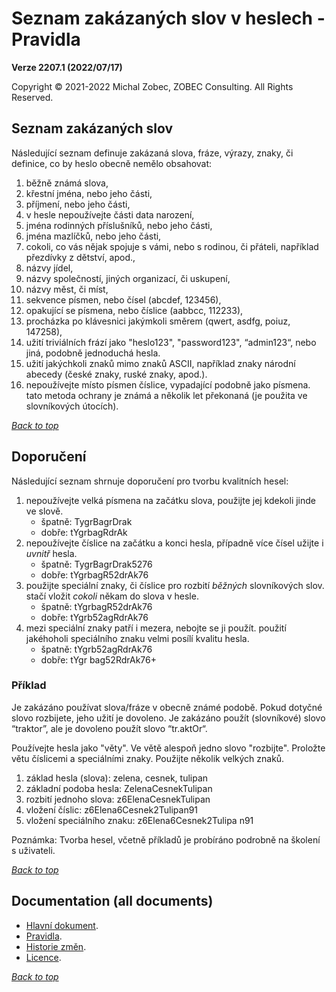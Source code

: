 # Seznam zakázaných slov v heslech - Pravidla

<a name="documenttitle"></a>

**Verze 2207.1 (2022/07/17)**

Copyright &copy; 2021-2022 Michal Zobec, ZOBEC Consulting. All Rights Reserved.

## Seznam zakázaných slov

Následující seznam definuje zakázaná slova, fráze, výrazy, znaky, či definice, co by heslo obecně nemělo obsahovat:

1. běžně známá slova,
1. křestní jména, nebo jeho části,
1. příjmení, nebo jeho části,
1. v hesle nepoužívejte části data narození,
1. jména rodinných příslušníků, nebo jeho části,
1. jména mazlíčků, nebo jeho části,
1. cokoli, co vás nějak spojuje s vámi, nebo s rodinou, či přáteli, například přezdívky z dětství, apod.,
1. názvy jídel,
1. názvy společností, jiných organizací, či uskupení,
1. názvy měst, či míst,
1. sekvence písmen, nebo čísel (abcdef, 123456),
1. opakující se písmena, nebo číslice (aabbcc, 112233),
1. procházka po klávesnici jakýmkoli směrem (qwert, asdfg, poiuz, 147258),
1. užití triviálních frází jako "heslo123", "password123", “admin123“, nebo jiná, podobně jednoduchá hesla.
1. užití jakýchkoli znaků mimo znaků ASCII, například znaky národní abecedy (české znaky, ruské znaky, apod.).
1. nepoužívejte místo písmen číslice, vypadající podobně jako písmena. tato metoda ochrany je známá a několik let překonaná (je použita ve slovníkových útocích).

[*Back to top*](#documenttitle "Top of the document")

## Doporučení

Následující seznam shrnuje doporučení pro tvorbu kvalitních hesel:

1. nepoužívejte velká písmena na začátku slova, použijte jej kdekoli jinde ve slově.
   * špatně: TygrBagrDrak
   * dobře: tYgrbagRdrAk
1. nepoužívejte číslice na začátku a konci hesla, případně více čísel užijte i *uvnitř* hesla.
   * špatně: TygrBagrDrak5276
   * dobře: tYgrbagR52drAk76
1. použijte speciální znaky, či číslice pro rozbití *běžných* slovníkových slov. stačí vložit *cokoli* někam do slova v hesle.
   * špatně: tYgrbagR52drAk76
   * dobře: tYgrb52agRdrAk76
1. mezi speciální znaky patří i mezera, nebojte se ji použít. použití jakéhoholi speciálního znaku velmi posílí kvalitu hesla.
   * špatně: tYgrb52agRdrAk76
   * dobře: tYgr bag52RdrAk76+

### Příklad

Je zakázáno používat slova/fráze v obecně známé podobě. Pokud dotyčné slovo rozbijete, jeho užití je dovoleno. Je zakázáno použít (slovníkové) slovo “traktor”, ale je dovoleno použít slovo “tr.aktOr“.

Používejte hesla jako "věty". Ve větě alespoň jedno slovo "rozbijte". Proložte větu číslicemi a speciálními znaky. Použijte několik velkých znaků.

1. základ hesla (slova): zelena, cesnek, tulipan
1. základní podoba hesla: ZelenaCesnekTulipan
1. rozbití jednoho slova: z6ElenaCesnekTulipan
1. vložení číslic: z6Elena6Cesnek2Tulipan91
1. vložení speciálního znaku: z6Elena6Cesnek2Tulipa n91

Poznámka: Tvorba hesel, včetně příkladů je probíráno podrobně na školení s uživateli.

[*Back to top*](#documenttitle "Top of the document")

## Documentation (all documents)

* [Hlavní dokument](README.md).
* [Pravidla](PRAVIDLA.md).
* [Historie změn](HISTORY.md).
* [Licence](LICENSE.).

[*Back to top*](#documenttitle "Top of the document")
